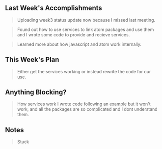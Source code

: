 ## Last Week's Accomplishments

> Uploading week3 status update now because I missed last meeting.

> Found out how to use services to link atom packages and use them and I wrote some code to provide and recieve services.

> Learned more about how javascript and atom work internally.

## This Week's Plan

> Either get the services working or instead rewrite the code for our use.

## Anything Blocking?

> How services work I wrote code following an example but it won't work, and all the packages are so complicated and I dont understand them.

## Notes

> Stuck
